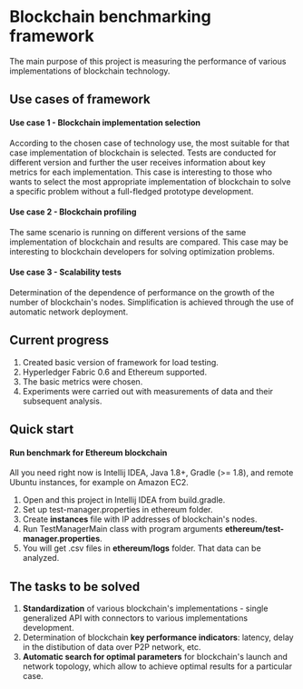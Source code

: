 # Blockchain benchmarking framework 
The main purpose of this project is measuring the performance of various implementations of blockchain technology.

## Use cases of framework
#### Use case 1 - Blockchain implementation selection

According to the chosen case of technology use, the most suitable for that case implementation of blockchain is selected.
Tests are conducted for different version and further the user receives information about key metrics for each implementation.
This case is interesting to those who wants to select the most appropriate implementation of blockchain to solve a specific problem 
without a full-fledged prototype development.

#### Use case 2 - Blockchain profiling

The same scenario is running on different versions of the same implementation of blockchain and results are compared. 
This case may be interesting to blockchain developers for solving optimization problems.

#### Use case 3 - Scalability tests
Determination of the dependence of performance on the growth of the number of blockchain's nodes. Simplification is achieved
through the use of automatic network deployment.

## Current progress
1. Created basic version of framework for load testing.
2. Hyperledger Fabric 0.6 and Ethereum supported.
3. The basic metrics were chosen.
4. Experiments were carried out with measurements of data and their subsequent analysis.


## Quick start
#### Run benchmark for Ethereum blockchain
All you need right now is Intellij IDEA, Java 1.8+, Gradle (>= 1.8), and remote Ubuntu instances, for example on Amazon EC2.
1. Open and this project in Intellij IDEA from build.gradle. 
2. Set up test-manager.properties in ethereum folder.
3. Create **instances** file with IP addresses of blockchain's nodes.
4. Run TestManagerMain class with program arguments **ethereum/test-manager.properties**.
5. You will get .csv files in **ethereum/logs** folder. That data can be analyzed.

## The tasks to be solved
1. **Standardization** of various blockchain's implementations - single generalized API with connectors to various implementations development.
2. Determination of blockchain **key performance indicators**: latency,  delay in the distibution of data over P2P network, etc.
3. **Automatic search for optimal parameters** for blockchain's launch and network topology, which allow to achieve optimal results for 
a particular case.